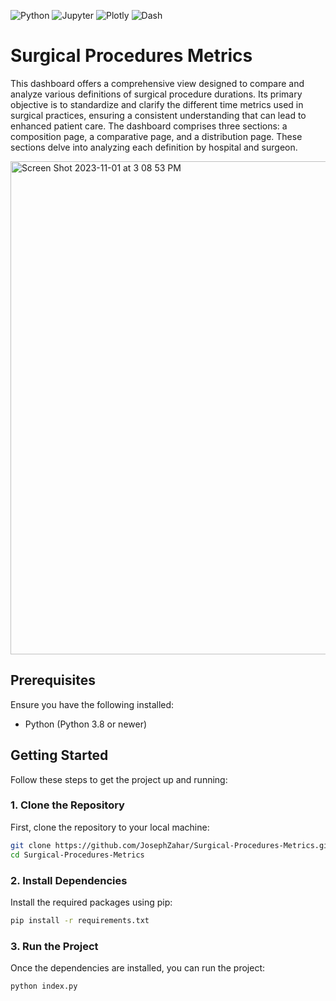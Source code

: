 <img alt="Python" src="https://img.shields.io/badge/Python%20-%2314354C.svg?style=flat-square&logo=python&logoColor=white" /> <img alt="Jupyter" src="https://img.shields.io/badge/Jupyter-F37626?style=for-the-badge&logo=jupyter&logoColor=white&style=flat" /> <img alt="Plotly" src="https://img.shields.io/badge/Plotly-3F4F75?logo=Plotly&logoColor=white&style=flat" /> <img alt="Dash" src="https://img.shields.io/badge/Dash-008DE4?logo=Dash&logoColor=white&style=flat" />

# Surgical Procedures Metrics
This dashboard offers a comprehensive view designed to compare and analyze various definitions of surgical procedure durations. Its primary objective is to standardize and clarify the different time metrics used in surgical practices, ensuring a consistent understanding that can lead to enhanced patient care. The dashboard comprises three sections: a composition page, a comparative page, and a distribution page. These sections delve into analyzing each definition by hospital and surgeon. 

<img width="789" alt="Screen Shot 2023-11-01 at 3 08 53 PM" src="https://github.com/JosephZahar/Surgical-Procedures-Metrics/assets/70657426/ae9d5125-de1a-4f13-b76b-8ccc08deef04">

## Prerequisites
Ensure you have the following installed:
- Python (Python 3.8 or newer)

## Getting Started
Follow these steps to get the project up and running:

### 1. Clone the Repository
First, clone the repository to your local machine:

```bash
git clone https://github.com/JosephZahar/Surgical-Procedures-Metrics.git
cd Surgical-Procedures-Metrics
```

### 2. Install Dependencies
Install the required packages using pip:

```bash
pip install -r requirements.txt
```

### 3. Run the Project
Once the dependencies are installed, you can run the project:

```bash
python index.py
```
